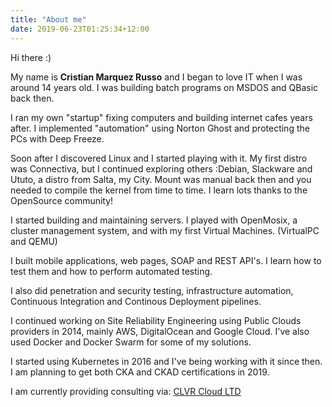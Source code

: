 ```yaml
---
title: "About me"
date: 2019-06-23T01:25:34+12:00
---
```

Hi there :)

My name is <b>Cristian Marquez Russo</b> and I began to love IT when I was around 14 years old. I was building batch programs on MSDOS and QBasic back then.

I ran my own "startup" fixing computers and building internet cafes years after. I implemented "automation" using Norton Ghost and protecting the PCs with Deep Freeze.

Soon after I discovered Linux and I started playing with it. My first distro was Connectiva, but I continued exploring others :Debian, Slackware and Ututo, a distro from Salta, my City. Mount was manual back then and you needed to compile the kernel from time to time. I learn lots thanks to the OpenSource community!

I started building and maintaining servers. I played with OpenMosix, a cluster management system, and with my first Virtual Machines. (VirtualPC and QEMU)

I built mobile applications, web pages, SOAP and REST API's. I learn how to test them and how to perform automated testing.

I also did penetration and security testing, infrastructure automation, Continuous Integration and Continous Deployment pipelines.

I continued working on Site Reliability Engineering using Public Clouds providers in 2014, mainly AWS, DigitalOcean and Google Cloud. I've also used Docker and Docker Swarm for some of my solutions.

I started using Kubernetes in 2016 and I've being working with it since then. I am planning to get both CKA and CKAD certifications in 2019.

I am currently providing consulting via: [CLVR Cloud LTD](https://clvr.cloud)
